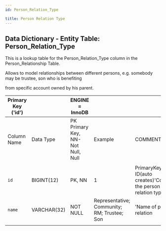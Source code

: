```yaml
---
id: Person_Relation_Type

title: Person Relation Type
---
```


## Data Dictionary - Entity Table: Person_Relation_Type

This is a lookup table for the Person_Relation_Type column in the Person_Relationship Table. 

Allows to model relationships between different persons, e.g. somebody may be trustee, son who is benefiting 

from specific account owned by his parent.

| Primary Key ('id')||ENGINE = InnoDB|||
|---|---|---|---|---|
|Column Name|Data Type|PK Primary Key, NN-Not Null, Null|Example|COMMENT|
||
|`id`|BIGINT(12)|PK, NN|1|PrimaryKey-ID(auto creates)'Contains the person relation types'|
|`name`|VARCHAR(32)|NOT NULL|Representative; Community; RM; Trustee; Son|'Name of person relation|
||
